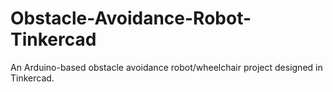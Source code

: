 # Obstacle-Avoidance-Robot-Tinkercad
An Arduino-based obstacle avoidance robot/wheelchair project designed in Tinkercad.

